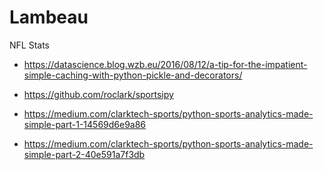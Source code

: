# Lambeau
NFL Stats

* https://datascience.blog.wzb.eu/2016/08/12/a-tip-for-the-impatient-simple-caching-with-python-pickle-and-decorators/

* https://github.com/roclark/sportsipy

* https://medium.com/clarktech-sports/python-sports-analytics-made-simple-part-1-14569d6e9a86

* https://medium.com/clarktech-sports/python-sports-analytics-made-simple-part-2-40e591a7f3db

